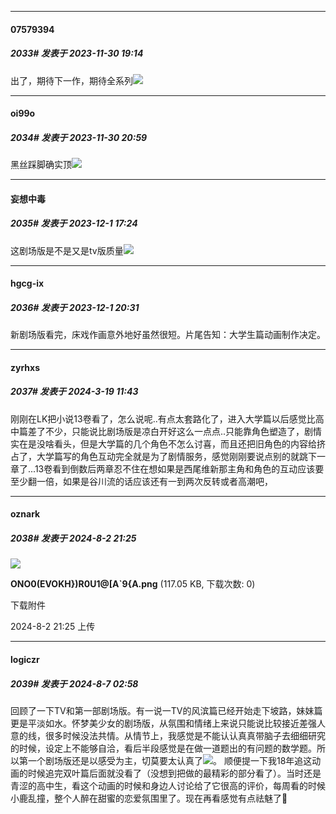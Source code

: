 
*****

####  07579394  
##### 2033#       发表于 2023-11-30 19:14

出了，期待下一作，期待全系列<img src="https://static.saraba1st.com/image/smiley/face2017/072.png" referrerpolicy="no-referrer">


*****

####  oi99o  
##### 2034#       发表于 2023-11-30 20:59

黑丝踩脚确实顶<img src="https://static.saraba1st.com/image/smiley/face2017/067.png" referrerpolicy="no-referrer">


*****

####  妄想中毒  
##### 2035#       发表于 2023-12-1 17:24

这剧场版是不是又是tv版质量<img src="https://static.saraba1st.com/image/smiley/face2017/037.png" referrerpolicy="no-referrer">


*****

####  hgcg-ix  
##### 2036#       发表于 2023-12-1 20:31

新剧场版看完，床戏作画意外地好虽然很短。片尾告知：大学生篇动画制作决定。

*****

####  zyrhxs  
##### 2037#       发表于 2024-3-19 11:43

刚刚在LK把小说13卷看了，怎么说呢..有点太套路化了，进入大学篇以后感觉比高中篇差了不少，只能说比剧场版是凉白开好这么一点点..只能靠角色塑造了，剧情实在是没啥看头，但是大学篇的几个角色不怎么讨喜，而且还把旧角色的内容给挤占了，大学篇写的角色互动完全就是为了剧情服务，感觉刚刚要说点别的就跳下一章了...13卷看到倒数后两章忍不住在想如果是西尾维新那主角和角色的互动应该要至少翻一倍，如果是谷川流的话应该还有一到两次反转或者高潮吧，

*****

####  oznark  
##### 2038#       发表于 2024-8-2 21:25

<img src="https://img.saraba1st.com/forum/202408/02/062556gqa4mg3g3juff5gg.png" referrerpolicy="no-referrer">

<strong>ONO0(EVOKH})R0U1@[A`9{A.png</strong> (117.05 KB, 下载次数: 0)

下载附件

2024-8-2 21:25 上传

*****

####  logiczr  
##### 2039#       发表于 2024-8-7 02:58

回顾了一下TV和第一部剧场版。有一说一TV的风滨篇已经开始走下坡路，妹妹篇更是平淡如水。怀梦美少女的剧场版，从氛围和情绪上来说只能说比较接近差强人意的线，很多时候没法共情。从情节上，我感觉是不能认认真真带脑子去细细研究的时候，设定上不能够自洽，看后半段感觉是在做一道题出的有问题的数学题。所以第一个剧场版还是以感受为主，切莫要太认真了<img src="https://static.saraba1st.com/image/smiley/face2017/018.png" referrerpolicy="no-referrer">。
顺便提一下我18年追这动画的时候追完双叶篇后面就没看了（没想到把做的最精彩的部分看了）。当时还是青涩的高中生，看这个动画的时候和身边人讨论给了它很高的评价，每周看的时候小鹿乱撞，整个人醉在甜蜜的恋爱氛围里了。现在再看感觉有点祛魅了🙈

